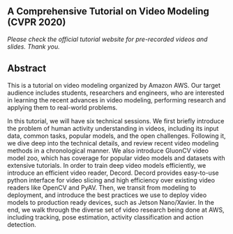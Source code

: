 ## A Comprehensive Tutorial on Video Modeling (CVPR 2020)

*Please check the official tutorial website for pre-recorded videos and slides. Thank you.*

Abstract
--------

This is a tutorial on video modeling organized by Amazon AWS. Our target audience includes students, researchers and engineers, who are interested in learning the recent advances in video modeling, performing research and applying them to real-world problems.

In this tutorial, we will have six technical sessions. We first briefly introduce the problem of human activity understanding in videos, including its input data, common tasks, popular models, and the open challenges. Following it, we dive deep into the technical details, and review recent video modeling methods in a chronological manner. We also introduce GluonCV video model zoo, which has coverage for popular video models and datasets with extensive tutorials. In order to train deep video models efficiently, we introduce an efficient video reader, Decord. Decord provides easy-to-use python interface for video slicing and high efficiency over existing video readers like OpenCV and PyAV. Then, we transit from modeling to deployment, and introduce the best practices we use to deploy video models to production ready devices, such as Jetson Nano/Xavier. In the end, we walk through the diverse set of video research being done at AWS, including tracking, pose estimation, activity classification and action detection.
